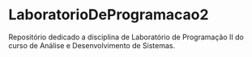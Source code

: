# LaboratorioDeProgramacao2
Repositório dedicado a disciplina de Laboratório de Programação II do curso de Análise e Desenvolvimento de Sistemas.
